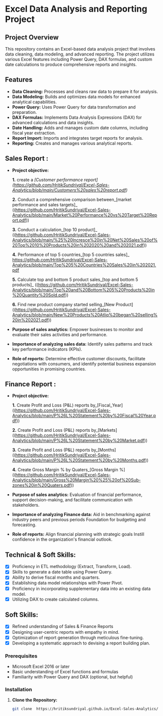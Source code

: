 # Excel Data Analysis and Reporting Project

## Project Overview

This repository contains an Excel-based data analysis project that involves data cleaning, data modeling, and advanced reporting. The project utilizes various Excel features including Power Query, DAX formulas, and custom date calculations to produce comprehensive reports and insights.

## Features

- **Data Cleaning:** Processes and cleans raw data to prepare it for analysis.
- **Data Modeling:** Builds and optimizes data models for enhanced analytical capabilities.
- **Power Query:** Uses Power Query for data transformation and preparation.
- **DAX Formulas:** Implements Data Analysis Expressions (DAX) for advanced calculations and data insights.
- **Date Handling:** Adds and manages custom date columns, including fiscal year extraction.
- **Report Import:** Imports and integrates target reports for analysis.
- **Reporting:** Creates and manages various analytical reports.
## Sales Report :
- **Project objective:**

    **1.** create a _[Customer performance report]
  (https://github.com/HritikSundriyal/Excel-Sales-Analytics/blob/main/Customers%20sales%20report.pdf)_

   **2.** Conduct a comprehensive comparison between_[market performance and sales targets]_
  ((https://github.com/HritikSundriyal/Excel-Sales-Analytics/blob/main/Market%20Performance%20vs%20Target%20Report.pdf))

    **3.** Conduct a calculation_[top 10 product]_
  ((https://github.com/HritikSundriyal/Excel-Sales-Analytics/blob/main/%25%20Incresce%20in%20Net%20Sales%20of%20Top%2010%20Products%20in%202020%20and%202021.pdf))

  **4.** Performance of top 5 countries_[top 5 countries sales]_
  https://github.com/HritikSundriyal/Excel-Sales-Analytics/blob/main/Top%205%20Countries%20Sales%20in%202021.pdf

  **5.** Calculate top and bottom 5 product sales_[top and bottom 5 products]_
  ((https://github.com/HritikSundriyal/Excel-Sales-Analytics/blob/main/Top%20and%20Bottom%205%20Products%20in%20Quantity%20Sold.pdf))

  **6.** Find new product company started selling_[New Product]
  ((https://github.com/HritikSundriyal/Excel-Sales-Analytics/blob/main/New%20Products%20Atliq%20began%20selling%20in%202021.pdf))

- **Purpose of sales analytics:** Empower businesses to monitor and evaluate their sales activities and performance.

- **Importance of analyzing sales data:** Identify sales patterns and track key performance indicators (KPIs).

- **Role of reports:** Determine effective customer discounts, facilitate negotiations with consumers, and identify potential business expansion opportunities in promising countries.

## Finance Report :

- **Project objective:**

  **1.** Create Profit and Loss (P&L) reports by_[Fiscal_Year]
  ((https://github.com/HritikSundriyal/Excel-Sales-Analytics/blob/main/P%26L%20Statement%20by%20Fiscal%20Year.pdf))

  **2.** Create Profit and Loss (P&L) reports by_[Markets]
  ((https://github.com/HritikSundriyal/Excel-Sales-Analytics/blob/main/P%26L%20Statement%20by%20Market.pdf))

   **3.** Create Profit and Loss (P&L) reports by_[Months]
  ((https://github.com/HritikSundriyal/Excel-Sales-Analytics/blob/main/P%26L%20Statement%20by%20Months.pdf))

  **4.** Create Gross Margin % by Quaters_[Gross Margin %]
  ((https://github.com/HritikSundriyal/Excel-Sales-Analytics/blob/main/Gross%20Margin%20%25%20of%20Sub-zones%20in%20Quaters.pdf))

- **Purpose of sales analytics:** Evaluation of financial performance, support decision-making, and facilitate communication with stakeholders.

- **Importance of analyzing Finance data:** Aid in benchmarking against industry peers and previous periods Foundation for budgeting and forecasting.

- **Role of reports:** Align financial planning with strategic goals Instill confidence in the organization's financial outlook.

## Technical & Soft Skills:
- [x]	Proficiency in ETL methodology (Extract, Transform, Load).
- [x]	Skills to generate a date table using Power Query.
- [x]	Ability to derive fiscal months and quarters.
- [x]	Establishing data model relationships with Power Pivot.
- [x]	Proficiency in incorporating supplementary data into an existing data model.
- [x]	Utilizing DAX to create calculated columns.

## Soft Skills:
- [x]	Refined understanding of Sales & Finance Reports
- [x]	Designing user-centric reports with empathy in mind.
- [x]	Optimization of report generation through meticulous fine-tuning.
- [x]	Developing a systematic approach to devising a report building plan.

### Prerequisites

- Microsoft Excel 2016 or later
- Basic understanding of Excel functions and formulas
- Familiarity with Power Query and DAX (optional, but helpful)

### Installation

1. **Clone the Repository:**
   ```bash
   git clone  https://hritiksundriyal.github.io/Excel-Sales-Analytics/
